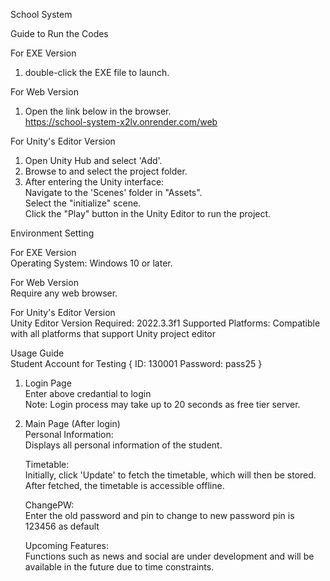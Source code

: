 School System

Guide to Run the Codes

For EXE Version
1. double-click the EXE file to launch.

For Web Version
1. Open the link below in the browser.  
   https://school-system-x2lv.onrender.com/web
   
For Unity's Editor Version
1. Open Unity Hub and select 'Add'.
2. Browse to and select the project folder.
3. After entering the Unity interface:  
Navigate to the 'Scenes' folder in "Assets".  
Select the "initialize" scene.  
Click the "Play" button in the Unity Editor to run the project.



Environment Setting

For EXE Version  
Operating System: Windows 10 or later.

For Web Version  
Require any web browser.

For Unity's Editor Version  
Unity Editor Version Required: 2022.3.3f1
Supported Platforms: Compatible with all platforms that support Unity project editor


Usage Guide  
Student Account for Testing
{
ID: 130001
Password: pass25
}

1. Login Page  
Enter above credantial to login  
Note: Login process may take up to 20 seconds as free tier server.

2. Main Page (After login)  
   Personal Information:  
   Displays all personal information of the student.

   Timetable:  
   Initially, click 'Update' to fetch the timetable, which will then be stored.
   After fetched, the timetable is accessible offline.

   ChangePW:  
   Enter the old password and pin to change to new password
   pin is 123456 as default

   Upcoming Features:  
   Functions such as news and social are under development and will be available in the future due to time constraints.
